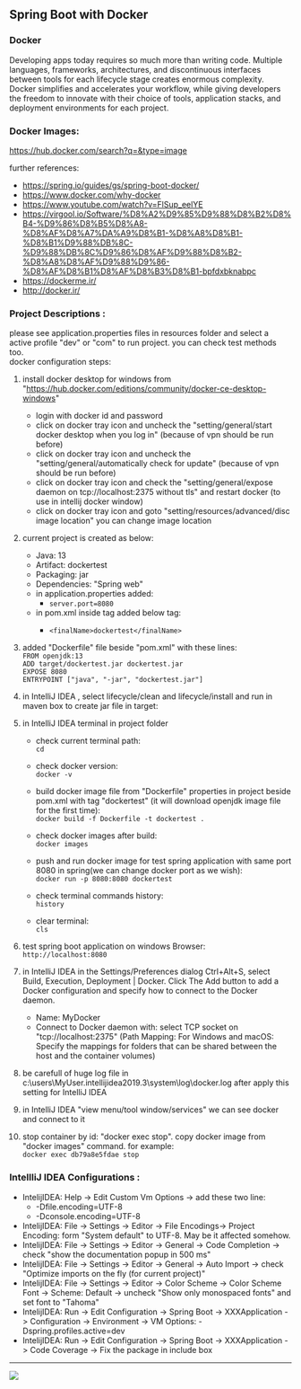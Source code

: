 ## Spring Boot with Docker

### Docker
Developing apps today requires so much more than writing code. Multiple languages, frameworks, architectures, and discontinuous interfaces between tools for each lifecycle stage creates enormous complexity. Docker simplifies and accelerates your workflow, while giving developers the freedom to innovate with their choice of tools, application stacks, and deployment environments for each project.

### Docker Images:
https://hub.docker.com/search?q=&type=image

further references:     
- https://spring.io/guides/gs/spring-boot-docker/ 
- https://www.docker.com/why-docker
- https://www.youtube.com/watch?v=FlSup_eelYE
- https://virgool.io/Software/%D8%A2%D9%85%D9%88%D8%B2%D8%B4-%D9%86%D8%B5%D8%A8-%D8%AF%D8%A7%DA%A9%D8%B1-%D8%A8%D8%B1-%D8%B1%D9%88%DB%8C-%D9%88%DB%8C%D9%86%D8%AF%D9%88%D8%B2-%D8%A8%D8%AF%D9%88%D9%86-%D8%AF%D8%B1%D8%AF%D8%B3%D8%B1-bpfdxbknabpc
- https://dockerme.ir/
- http://docker.ir/


### Project Descriptions :
please see application.properties files in resources folder and select a active profile "dev" or "com" to run project. you can check test methods too.  
docker configuration steps:
1. install docker desktop for windows from "https://hub.docker.com/editions/community/docker-ce-desktop-windows"
    - login with docker id and password
    - click on docker tray icon and uncheck the "setting/general/start docker desktop when you log in" (because of vpn should be run before)
    - click on docker tray icon and uncheck the "setting/general/automatically check for update" (because of vpn should be run before)
    - click on docker tray icon and check the "setting/general/expose daemon on tcp://localhost:2375 without tls" and restart docker (to use in intellij docker window)
    - click on docker tray icon and goto "setting/resources/advanced/disc image location" you can change image location
2. current project is created as below:
    - Java: 13
    - Artifact: dockertest
    - Packaging: jar
    - Dependencies: "Spring web"
    - in application.properties added: 
        - ```server.port=8080```
    - in pom.xml inside <build> tag added below tag: 
        - ```<finalName>dockertest</finalName>```
3. added "Dockerfile" file beside "pom.xml" with these lines:   
    ```FROM openjdk:13```   
    ```ADD target/dockertest.jar dockertest.jar```  
    ```EXPOSE 8080```   
    ```ENTRYPOINT ["java", "-jar", "dockertest.jar"]``` 

4. in IntelliJ IDEA , select lifecycle/clean and lifecycle/install and run in maven box to create jar file in target:

5. in IntelliJ IDEA terminal in project folder 
    - check current terminal path:  
    ```cd```

    - check docker version:     
    ```docker -v```

    - build docker image file from "Dockerfile" properties in project beside pom.xml with tag "dockertest" (it will download openjdk image file for the first time):    
    ```docker build -f Dockerfile -t dockertest .```

    - check docker images after build:      
    ```docker images```

    - push and run docker image for test spring application with same port 8080 in spring(we can change docker port as we wish):    
    ```docker run -p 8080:8080 dockertest```

    - check terminal commands history:  
    ```history```

    - clear terminal:   
    ```cls```

7. test spring boot application on windows Browser:
    ```http://localhost:8080```

8. in IntelliJ IDEA in the Settings/Preferences dialog Ctrl+Alt+S, select Build, Execution, Deployment | Docker.
Click The Add button to add a Docker configuration and specify how to connect to the Docker daemon.
    - Name: MyDocker
    - Connect to Docker daemon with: select TCP socket on "tcp://localhost:2375"  (Path Mapping: For Windows and macOS: Specify the mappings for folders that can be shared between the host and the container volumes)

9. be carefull of huge log file in c:\users\MyUser\.intellijidea2019.3\system\log\docker.log after apply this setting for IntelliJ IDEA

10. in IntelliJ IDEA "view menu/tool window/services" we can see docker and connect to it

11. stop container by id: "docker exec <containerId> stop". copy docker image from "docker images" command. for example:    
    ```docker exec db79a8e5fdae stop```

### IntellliJ IDEA Configurations :
- IntelijIDEA: Help -> Edit Custom Vm Options -> add these two line:
    - -Dfile.encoding=UTF-8
    - -Dconsole.encoding=UTF-8
- IntelijIDEA: File -> Settings -> Editor -> File Encodings-> Project Encoding: form "System default" to UTF-8. May be it affected somehow.
- IntelijIDEA: File -> Settings -> Editor -> General -> Code Completion -> check "show the documentation popup in 500 ms"
- IntelijIDEA: File -> Settings -> Editor -> General -> Auto Import -> check "Optimize imports on the fly (for current project)"
- IntelijIDEA: File -> Settings -> Editor -> Color Scheme -> Color Scheme Font -> Scheme: Default -> uncheck "Show only monospaced fonts" and set font to "Tahoma"
- IntelijIDEA: Run -> Edit Configuration -> Spring Boot -> XXXApplication -> Configuration -> Environment -> VM Options: -Dspring.profiles.active=dev
- IntelijIDEA: Run -> Edit Configuration -> Spring Boot -> XXXApplication -> Code Coverage -> Fix the package in include box

<hr/>
<a href="mailto:eng.motahari@gmail.com?"><img src="https://img.shields.io/badge/gmail-%23DD0031.svg?&style=for-the-badge&logo=gmail&logoColor=white"/></a>



